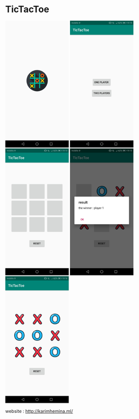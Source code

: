 # TicTacToe
<img src="Screenshot_20190321-191517.jpg"  height="400"> <img src="Screenshot_20190321-191522.jpg"  height="400"> <img src="Screenshot_20190321-191527.jpg"  height="400"> <img src="Screenshot_20190321-191538.jpg"  height="400"> <img src="Screenshot_20190321-191605.jpg"  height="400">

website : http://karimhemina.ml/
